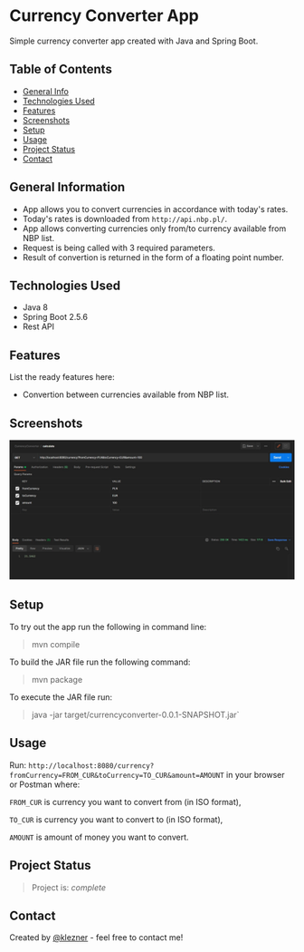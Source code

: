 # Currency Converter App

Simple currency converter app created with Java and Spring Boot.

## Table of Contents

* [General Info](#general-information)
* [Technologies Used](#technologies-used)
* [Features](#features)
* [Screenshots](#screenshots)
* [Setup](#setup)
* [Usage](#usage)
* [Project Status](#project-status)
* [Contact](#contact)

<!-- * [License](#license) -->

## General Information

- App allows you to convert currencies in accordance with today's rates.
- Today's rates is downloaded from `http://api.nbp.pl/`.
- App allows converting currencies only from/to currency available from NBP list.
- Request is being called with 3 required parameters.
- Result of convertion is returned in the form of a floating point number.

## Technologies Used

- Java 8
- Spring Boot 2.5.6
- Rest API

## Features

List the ready features here:

- Convertion between currencies available from NBP list.

## Screenshots

![Example screenshot](./currencyconverter.jpg)

## Setup

To try out the app run the following in command line:
> mvn compile

To build the JAR file run the following command:
> mvn package

To execute the JAR file run:
> java -jar target/currencyconverter-0.0.1-SNAPSHOT.jar`

## Usage

Run:
`http://localhost:8080/currency?fromCurrency=FROM_CUR&toCurrency=TO_CUR&amount=AMOUNT`
in your browser or Postman where:

`FROM_CUR` is currency you want to convert from (in ISO format),

`TO_CUR` is currency you want to convert to (in ISO format),

`AMOUNT` is amount of money you want to convert.

## Project Status

> Project is: _complete_

## Contact

Created by [@klezner](https://github.com/klezner) - feel free to contact me!


<!-- Optional -->
<!-- ## License -->
<!-- This project is open source and available under the [... License](). -->

<!-- You don't have to include all sections - just the one's relevant to your project -->
